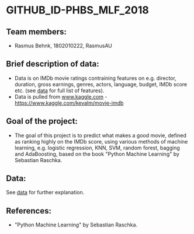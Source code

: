 # GITHUB_ID-PHBS_MLF_2018

## Team members:
* Rasmus Behnk, 1802010222, RasmusAU

## Brief description of data:
* Data is on IMDb movie ratings contraining features on e.g. director, duration, gross earnings, genres, actors, language, budget, IMDb score etc. (see [data](data) for full list of features).
* Data is pulled from www.kaggle.com - https://www.kaggle.com/kevalm/movie-imdb

## Goal of the project:
* The goal of this project is to predict what makes a good movie, defined as ranking highly on the IMDb score, using various methods of machine learning, e.g. logistic regression, KNN, SVM, random forest, bagging and AdaBoosting, based on the book "Python Machine Learning" by Sebastian Raschka.

## Data:
See [data](data) for further explanation.

## References:
* "Python Machine Learning" by Sebastian Raschka.
